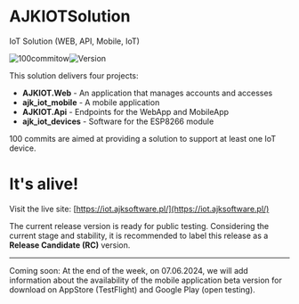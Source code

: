 # AJKIOTSolution

IoT Solution (WEB, API, Mobile, IoT)

![100commitow](https://img.shields.io/badge/c%23,flutter,c-100commitow-blue)![Version](https://img.shields.io/badge/bundle_version-0.0.1-green)

This solution delivers four projects:

- **AJKIOT.Web** - An application that manages accounts and accesses
- **ajk_iot_mobile** - A mobile application
- **AJKIOT.Api** - Endpoints for the WebApp and MobileApp
- **ajk_iot_devices** - Software for the ESP8266 module

100 commits are aimed at providing a solution to support at least one IoT device.

# It's alive!

Visit the live site: [https://iot.ajksoftware.pl/](https://iot.ajksoftware.pl/)

The current release version is ready for public testing. Considering the current stage and stability, it is recommended to label this release as a **Release Candidate (RC)** version.

---

Coming soon: At the end of the week, on 07.06.2024, we will add information about the availability of the mobile application beta version for download on AppStore (TestFlight) and Google Play (open testing).
